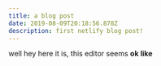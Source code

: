 ```yaml
---
title: a blog post
date: 2019-08-09T20:18:56.878Z
description: first netlify blog post!
---
```

well hey here it is, this editor seems **ok like**
